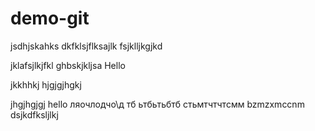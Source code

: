 # demo-git
jsdhjskahks
dkfklsjflksajlk
fsjklljkgjkd

jklafsjlkjfkl
ghbskjkljsa
Hello

jkkhhkj
hjgjgjhgkj


jhgjhgjgj hello
ляочлодчо\д
 тб ьтбьтьбтб 
 стьмтчтчтсмм
 bzmzxmccnm
 dsjkdfksljlkj


